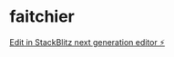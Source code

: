 # faitchier

[Edit in StackBlitz next generation editor ⚡️](https://stackblitz.com/~/github.com/ArthurPhyto/faitchier)